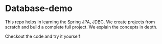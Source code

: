 # Database-demo

This repo helps in learning the Spring JPA, JDBC.
We create projects from scratch and build a complete full project.
We explain the concepts in depth.

Checkout the code and try it yourself
